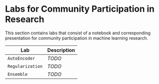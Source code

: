 # Labs for Community Participation in Research

This section contains labs that consist of a notebook and corresponding presentation for community participation in machine learning research.

| Lab | Description |
|-----|-------------|
| `AutoEncoder` | *TODO* |
| `Regularization` | *TODO* |
| `Ensemble` | *TODO* |
